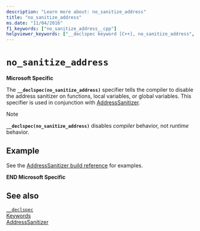 ```yaml
---
description: "Learn more about: no_sanitize_address"
title: "no_sanitize_address"
ms.date: "11/04/2016"
f1_keywords: ["no_sanitize_address__cpp"]
helpviewer_keywords: ["__declspec keyword [C++], no_sanitize_address", "no_sanitize_address __declspec keyword"]
---
```

# `no_sanitize_address`

**Microsoft Specific**

The **`__declspec(no_sanitize_address)`** specifier tells the compiler to disable the address sanitizer on functions, local variables, or global variables. This specifier is used in conjunction with [AddressSanitizer](../sanitizers/asan.md).

> [!NOTE]
> **`__declspec(no_sanitize_address)`** disables _compiler_ behavior, not *runtime* behavior.

## Example

See the [AddressSanitizer build reference](../sanitizers/asan-building.md#__declspecno_sanitize_address) for examples.

**END Microsoft Specific**

## See also

[`__declspec`](../cpp/declspec.md)\
[Keywords](../cpp/keywords-cpp.md)\
[AddressSanitizer](../sanitizers/asan.md)
